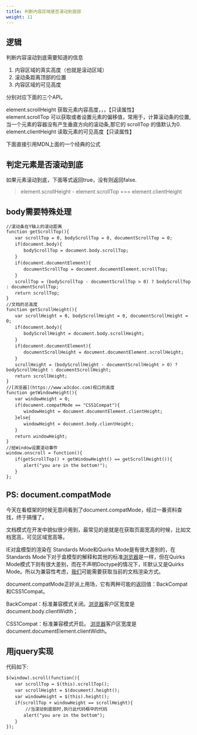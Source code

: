 ```yaml
---
title: 判断内容区域是否滚动到底部
weight: 11
---
```

## 逻辑

判断内容滚动到底需要知道的信息

  1. 内容区域的真实高度（也就是滚动区域）
  2. 滚动条距离顶部的位置
  3. 内容区域的可见高度

分别对应下面的三个API。

element.scrollHeight 获取元素内容高度，，，【只读属性】  
element.scrollTop 可以获取或者设置元素的偏移值，常用于，计算滚动条的位置,当一个元素的容器没有产生垂直方向的滚动条,那它的 scrollTop 的值默认为0.  
element.clientHeight 读取元素的可见高度【只读属性】

下面直接引用MDN上面的一个经典的公式

## 判定元素是否滚动到底

如果元素滚动到底，下面等式返回true，没有则返回false.

> element.scrollHeight - element.scrollTop === element.clientHeight

## body需要特殊处理

```
//滚动条在Y轴上的滚动距离
function getScrollTop(){
　　var scrollTop = 0, bodyScrollTop = 0, documentScrollTop = 0;
　　if(document.body){
　　　　bodyScrollTop = document.body.scrollTop;
　　}
　　if(document.documentElement){
　　　　documentScrollTop = document.documentElement.scrollTop;
　　}
　　scrollTop = (bodyScrollTop - documentScrollTop > 0) ? bodyScrollTop : documentScrollTop;
　　return scrollTop;
}
//文档的总高度
function getScrollHeight(){
　　var scrollHeight = 0, bodyScrollHeight = 0, documentScrollHeight = 0;
　　if(document.body){
　　　　bodyScrollHeight = document.body.scrollHeight;
　　}
　　if(document.documentElement){
　　　　documentScrollHeight = document.documentElement.scrollHeight;
　　}
　　scrollHeight = (bodyScrollHeight - documentScrollHeight > 0) ? bodyScrollHeight : documentScrollHeight;
　　return scrollHeight;
}
//[浏览器](https://www.w3cdoc.com)视口的高度
function getWindowHeight(){
　　var windowHeight = 0;
　　if(document.compatMode == "CSS1Compat"){
　　　　windowHeight = document.documentElement.clientHeight;
　　}else{
　　　　windowHeight = document.body.clientHeight;
　　}
　　return windowHeight;
}
//给Window设置滚动事件
window.onscroll = function(){
　　if(getScrollTop() + getWindowHeight() == getScrollHeight()){
　　　　alert("you are in the bottom!");
　　}
};

```

## PS: document.compatMode

今天在看框架的时候无意间看到了document.compatMode，经过一番资料查找，终于搞懂了。

文档模式在开发中貌似很少用到，最常见的是就是在获取页面宽高的时候，比如文档宽高，可见区域宽高等。

IE对盒模型的渲染在 Standards Mode和Quirks Mode是有很大差别的，在Standards Mode下对于盒模型的解释和其他的标准[浏览器](https://www.w3cdoc.com)是一样，但在Quirks Mode模式下则有很大差别，而在不声明Doctype的情况下，IE默认又是Quirks Mode。所以为兼容性考虑，[我们](https://www.w3cdoc.com)可能需要获取当前的文档渲染方式。

document.compatMode正好派上用场，它有两种可能的返回值：BackCompat和CSS1Compat。

BackCompat：标准兼容模式关闭。[浏览器](https://www.w3cdoc.com)客户区宽度是document.body.clientWidth；

CSS1Compat：标准兼容模式开启。 [浏览器](https://www.w3cdoc.com)客户区宽度是document.documentElement.clientWidth。

## 用jquery实现

代码如下:

```
$(window).scroll(function(){
　　var scrollTop = $(this).scrollTop();
　　var scrollHeight = $(document).height();
　　var windowHeight = $(this).height();
　　if(scrollTop + windowHeight == scrollHeight){
    　　//当滚动到底部时,执行此代码框中的代码
　　　　alert("you are in the bottom");
　　}
});

```
